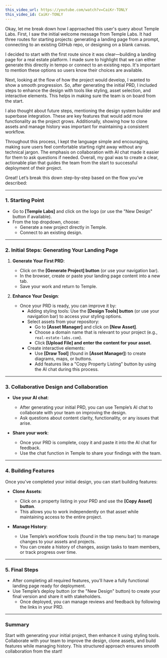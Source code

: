 ```yaml
---
this_video_url: https://youtube.com/watch?v=CaiKr-TONLY
this_video_id: CaiKr-TONLY
---
```

<think>
Okay, let me break down how I approached this user's query about Temple Labs. First, I saw the initial welcome message from Temple Labs. It had three routes for starting projects: generating a landing page from a prompt, connecting to an existing GitHub repo, or designing on a blank canvas.

I decided to start with the first route since it was clear—building a landing page for a real estate platform. I made sure to highlight that we can either generate this directly in tempo or connect to an existing repo. It's important to mention these options so users know their choices are available.

Next, looking at the flow of how the project would develop, I wanted to show a smooth progression. So, after generating the initial PRD, I included steps to enhance the design with tools like styling, asset selection, and interactive elements. This helps in making sure the team is on board from the start.

I also thought about future steps, mentioning the design system builder and superbase integration. These are key features that would add more functionality as the project grows. Additionally, showing how to clone assets and manage history was important for maintaining a consistent workflow.

Throughout this process, I kept the language simple and encouraging, making sure users feel comfortable starting right away without any technical jargon. The emphasis on collaboration with AI chat made it easier for them to ask questions if needed. Overall, my goal was to create a clear, actionable plan that guides the team from the start to successful deployment of their project.
</think>

Great! Let’s break this down step-by-step based on the flow you’ve described:

---

### **1. Starting Point**
- Go to **[Temple Labs]** and click on the logo (or use the "New Design" button if available).
- From the top dropdown, choose:
  - Generate a new project directly in Temple.
  - Connect to an existing design.

---

### **2. Initial Steps: Generating Your Landing Page**
1. **Generate Your First PRD**:
   - Click on the **[Generate Project] button** (or use your navigation bar).
   - In the browser, create or paste your landing page content into a new tab.
   - Save your work and return to Temple.

2. **Enhance Your Design**:
   - Once your PRD is ready, you can improve it by:
     - Adding styling tools: Use the **[Design Tools] button** (or use your navigation bar) to access your styling options.
     - Select assets from your repository:
       - Go to **[Asset Manager]** and click on **[New Asset]**.
       - Choose a domain name that is relevant to your project (e.g., `real-estate-labs.com`).
       - Click **[Upload File] and enter the content for your asset.**
     - Create interactive elements:
       - Use **[Draw Tool]** (found in **[Asset Manager]**) to create diagrams, maps, or buttons.
       - Add features like a "Copy Property Listing" button by using the AI chat during this process.

---

### **3. Collaborative Design and Collaboration**
- **Use your AI chat**:
  - After generating your initial PRD, you can use Temple’s AI chat to collaborate with your team on improving the design.
  - Ask questions about content clarity, functionality, or any issues that arise.
  
- **Share your work**:
  - Once your PRD is complete, copy it and paste it into the AI chat for feedback.
  - Use the chat function in Temple to share your findings with the team.

---

### **4. Building Features**
Once you’ve completed your initial design, you can start building features:

- **Clone Assets**:
  - Click on a property listing in your PRD and use the **[Copy Asset] button**.
  - This allows you to work independently on that asset while maintaining access to the entire project.

- **Manage History**:
  - Use Temple’s workflow tools (found in the top menu bar) to manage changes to your assets and projects. 
  - You can create a history of changes, assign tasks to team members, or track progress over time.

---

### **5. Final Steps**
- After completing all required features, you’ll have a fully functional landing page ready for deployment.
- Use Temple’s deploy button (or the "New Design" button) to create your final version and share it with stakeholders.
  - Once deployed, you can manage reviews and feedback by following the links in your PRD.

---

### **Summary**
Start with generating your initial project, then enhance it using styling tools. Collaborate with your team to improve the design, clone assets, and build features while managing history. This structured approach ensures smooth collaboration from the start!
